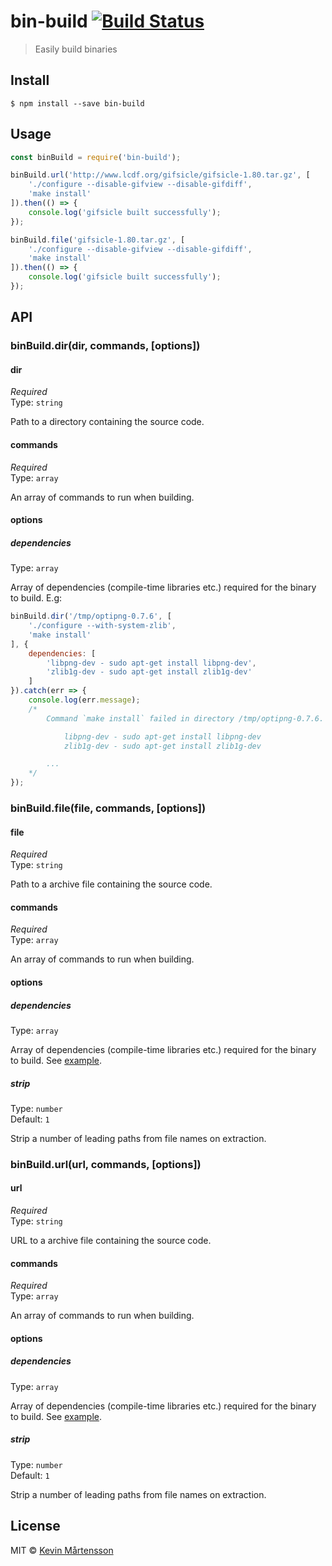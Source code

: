 # bin-build [![Build Status](https://travis-ci.org/kevva/bin-build.svg?branch=master)](https://travis-ci.org/kevva/bin-build)

> Easily build binaries


## Install

```
$ npm install --save bin-build
```


## Usage

```js
const binBuild = require('bin-build');

binBuild.url('http://www.lcdf.org/gifsicle/gifsicle-1.80.tar.gz', [
	'./configure --disable-gifview --disable-gifdiff',
	'make install'
]).then(() => {
	console.log('gifsicle built successfully');
});

binBuild.file('gifsicle-1.80.tar.gz', [
	'./configure --disable-gifview --disable-gifdiff',
	'make install'
]).then(() => {
	console.log('gifsicle built successfully');
});
```


## API

### binBuild.dir(dir, commands, [options])

#### dir

*Required*<br>
Type: `string`

Path to a directory containing the source code.

#### commands

*Required*<br>
Type: `array`

An array of commands to run when building.

#### options

##### dependencies

Type: `array`

Array of dependencies (compile-time libraries etc.) required for the binary to build. E.g:

```js
binBuild.dir('/tmp/optipng-0.7.6', [
	'./configure --with-system-zlib',
	'make install'
], {
	dependencies: [
		'libpng-dev - sudo apt-get install libpng-dev',
		'zlib1g-dev - sudo apt-get install zlib1g-dev'
	]
}).catch(err => {
	console.log(err.message);
	/*
		Command `make install` failed in directory /tmp/optipng-0.7.6. Make sure you have the following dependencies installed:

		    libpng-dev - sudo apt-get install libpng-dev
		    zlib1g-dev - sudo apt-get install zlib1g-dev

		...
	*/
});
```

### binBuild.file(file, commands, [options])

#### file

*Required*<br>
Type: `string`

Path to a archive file containing the source code.

#### commands

*Required*<br>
Type: `array`

An array of commands to run when building.

#### options

##### dependencies

Type: `array`

Array of dependencies (compile-time libraries etc.) required for the binary to build. See [example](#dependencies).

##### strip

Type: `number`<br>
Default: `1`

Strip a number of leading paths from file names on extraction.

### binBuild.url(url, commands, [options])

#### url

*Required*<br>
Type: `string`

URL to a archive file containing the source code.

#### commands

*Required*<br>
Type: `array`

An array of commands to run when building.

#### options

##### dependencies

Type: `array`

Array of dependencies (compile-time libraries etc.) required for the binary to build. See [example](#dependencies).

##### strip

Type: `number`<br>
Default: `1`

Strip a number of leading paths from file names on extraction.


## License

MIT © [Kevin Mårtensson](https://github.com/kevva)

